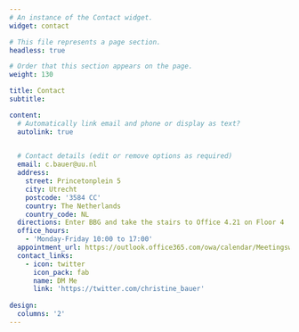 ```yaml
---
# An instance of the Contact widget.
widget: contact

# This file represents a page section.
headless: true

# Order that this section appears on the page.
weight: 130

title: Contact
subtitle:

content:
  # Automatically link email and phone or display as text?
  autolink: true
  

  # Contact details (edit or remove options as required)
  email: c.bauer@uu.nl
  address:
    street: Princetonplein 5
    city: Utrecht
    postcode: '3584 CC'
    country: The Netherlands
    country_code: NL
  directions: Enter BBG and take the stairs to Office 4.21 on Floor 4
  office_hours:
    - 'Monday-Friday 10:00 to 17:00'
  appointment_url: https://outlook.office365.com/owa/calendar/MeetingswithChristineBauer@solisservices.onmicrosoft.com/bookings/
  contact_links:
    - icon: twitter
      icon_pack: fab
      name: DM Me
      link: 'https://twitter.com/christine_bauer'
  
design:
  columns: '2'
---
```


